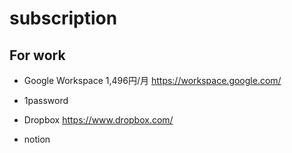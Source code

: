 # subscription

## For work

- Google Workspace 1,496円/月
https://workspace.google.com/

- 1password

- Dropbox
https://www.dropbox.com/

- notion

